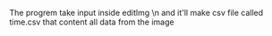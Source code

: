 The progrem take input inside editlmg \n
and it'll make csv file called time.csv that content all data from the image
